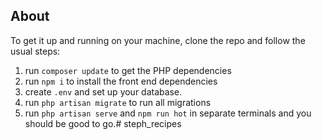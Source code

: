 ## About

To get it up and running on your machine, clone the repo and follow the usual steps:

1. run `composer update` to get the PHP dependencies
2. run `npm i` to install the front end dependencies
3. create `.env`  and set up your database.
4. run `php artisan migrate` to run all migrations
5. run `php artisan serve` and `npm run hot` in separate terminals and you should be good to go.# steph_recipes
